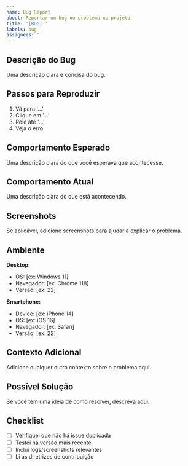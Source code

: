 ```yaml
---
name: Bug Report
about: Reportar um bug ou problema no projeto
title: '[BUG] '
labels: bug
assignees: ''
---
```


## Descrição do Bug

Uma descrição clara e concisa do bug.

## Passos para Reproduzir

1. Vá para '...'
2. Clique em '...'
3. Role até '...'
4. Veja o erro

## Comportamento Esperado

Uma descrição clara do que você esperava que acontecesse.

## Comportamento Atual

Uma descrição clara do que está acontecendo.

## Screenshots

Se aplicável, adicione screenshots para ajudar a explicar o problema.

## Ambiente

**Desktop:**
- OS: [ex: Windows 11]
- Navegador: [ex: Chrome 118]
- Versão: [ex: 22]

**Smartphone:**
- Device: [ex: iPhone 14]
- OS: [ex: iOS 16]
- Navegador: [ex: Safari]
- Versão: [ex: 22]

## Contexto Adicional

Adicione qualquer outro contexto sobre o problema aqui.

## Possível Solução

Se você tem uma ideia de como resolver, descreva aqui.

## Checklist

- [ ] Verifiquei que não há issue duplicada
- [ ] Testei na versão mais recente
- [ ] Inclui logs/screenshots relevantes
- [ ] Li as diretrizes de contribuição
